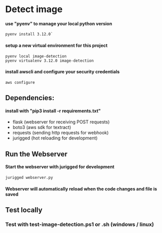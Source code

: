 # Detect image 


#### use "pyenv" to manage your local python version
```
pyenv install 3.12.0`
```
#### setup a new virtual environment for this project
```
pyenv local image-detection
pyenv virtualenv 3.12.0 image-detection
````
#### install awscli and configure your security credentials 
```
aws configure
```

## Dependencies:
#### install with "pip3 install -r requirements.txt"

- flask (webserver for receiving POST requests)
- boto3 (aws sdk for textract)
- requests (sending http requests for webhook)
- jurigged (hot reloading for development)

## Run the Webserver
#### Start the webserver with jurigged for development

```
jurigged webserver.py
```
#### Webserver will automatically reload when the code changes and file is saved

## Test locally

### Test with test-image-detection.ps1 or .sh (windows / linux)

